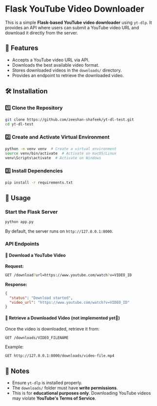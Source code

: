 # Flask YouTube Video Downloader

This is a simple **Flask-based YouTube video downloader** using `yt-dlp`. It provides an API where users can submit a YouTube video URL and download it directly from the server.

## 🚀 Features
- Accepts a YouTube video URL via API.
- Downloads the best available video format.
- Stores downloaded videos in the `downloads/` directory.
- Provides an endpoint to retrieve the downloaded video.

## 🛠 Installation
### 1️⃣ Clone the Repository
```bash
git clone https://github.com/zeeshan-shafeek/yt-dl-test.git
cd yt-dl-test
```

### 2️⃣ Create and Activate Virtual Environment
```bash
python -m venv venv  # Create a virtual environment
source venv/bin/activate  # Activate on macOS/Linux
venv\Scripts\activate  # Activate on Windows
```

### 3️⃣ Install Dependencies
```bash
pip install -r requirements.txt
```

## 🚀 Usage
### Start the Flask Server
```bash
python app.py
```
By default, the server runs on `http://127.0.0.1:8000`.

### API Endpoints
#### 🎯 Download a YouTube Video
**Request:**
```bash
GET /download?url=https://www.youtube.com/watch?v=VIDEO_ID
```
**Response:**
```json
{
  "status": "Download started",
  "video_url": "https://www.youtube.com/watch?v=VIDEO_ID"
}
```

#### 🎯 Retrieve a Downloaded Video (not implemented yet🚫)
Once the video is downloaded, retrieve it from:
```bash
GET /downloads/VIDEO_FILENAME
```
Example:
```bash
GET http://127.0.0.1:8000/downloads/video-file.mp4
```

## 📌 Notes
- Ensure `yt-dlp` is installed properly.
- The `downloads/` folder must have **write permissions**.
- This is for **educational purposes only**. Downloading YouTube videos may violate **YouTube's Terms of Service**.

